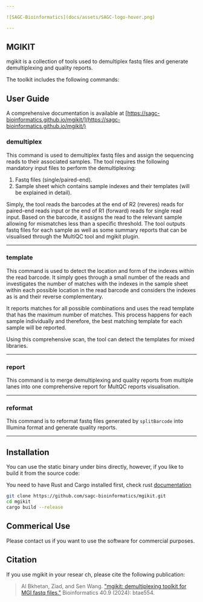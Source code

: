 ```yaml
---

![SAGC-Bioinformatics](docs/assets/SAGC-logo-hover.png)

---
```


## MGIKIT

mgikit is a collection of tools used to demultiplex fastq files and generate demultiplexing and quality reports.

The toolkit includes the following commands:

## User Guide

A comprehensive documentation is available at [https://sagc-bioinformatics.github.io/mgikit/](https://sagc-bioinformatics.github.io/mgikit/)

### demultiplex

This command is used to demultiplex fastq files and assign the sequencing reads to their
associated samples. The tool requires the following mandatory input files to perform the
demultiplexing:

1. Fastq files (single/paired-end).
2. Sample sheet which contains sample indexes and their templates (will be explained in detail).

Simply, the tool reads the barcodes at the end of R2 (reveres) reads for paired-end reads input or the end of
R1 (forward) reads for single read input. Based on the barcode, it assigns the read to the relevant
sample allowing for mismatches less than a specific threshold. The tool outputs fastq files for each sample
as well as some summary reports that can be visualised through the MultiQC tool and mgikit plugin.

<hr/>

### template

This command is used to detect the location and form of the indexes within the read barcode. It simply goes through a small number of the reads and investigates the number of matches with the indexes in the sample sheet within each possible location in the read barcode and considers the indexes as is and their reverse complementary.

It reports matches for all possible combinations and uses the read template that has the maximum number of matches. This process happens for each sample individually and therefore, the best matching template for each sample will be reported.

Using this comprehensive scan, the tool can detect the templates for mixed libraries.

<hr/>

### report

This command is to merge demultiplexing and quality reports from multiple lanes into one comprehensive report for MultQC reports visualisation.

<hr/>

### reformat

This command is to reformat fastq files generated by `splitBarcode` into Illumina format and generate quality reports.

<hr/>

## Installation

You can use the static binary under bins directly, however, if you like to build it from the source code:

You need to have Rust and Cargo installed first, check rust [documentation](https://doc.rust-lang.org/cargo/getting-started/installation.html)

```bash
git clone https://github.com/sagc-bioinformatics/mgikit.git
cd mgikit
cargo build --release
```

## Commerical Use

Please contact us if you want to use the software for commercial purposes.

## Citation

If you use mgikit in your resear ch, please cite the following publication:

> Al Bkhetan, Ziad, and Sen Wang. ["mgikit: demultiplexing toolkit for MGI fastq files."](https://academic.oup.com/bioinformatics/article/40/9/btae554/7755041) Bioinformatics 40.9 (2024): btae554.

